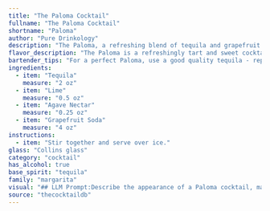 ```yaml
---
title: "The Paloma Cocktail"
fullname: "The Paloma Cocktail"
shortname: "Paloma"
author: "Pure Drinkology"
description: "The Paloma, a refreshing blend of tequila and grapefruit soda, belongs to the Highball family. It originated in Mexico in the 1950s, gaining popularity as a simple yet delicious alternative to the Margarita. "
flavor_description: "The Paloma is a refreshingly tart and sweet cocktail. The tequila provides a smooth, slightly spicy base, while the grapefruit soda adds a bright, citrusy zing. The combination is balanced and crisp, with a touch of bitterness from the grapefruit.  It's a delightful summer drink, perfect for a hot day. "
bartender_tips: "For a perfect Paloma, use a good quality tequila - reposado or anejo adds complexity.  Chill your ingredients well.  Don't just shake, muddle a lime wedge for extra aroma and flavor.  Use a highball glass filled with ice for maximum dilution.  Top with a generous amount of grapefruit soda, and garnish with a lime wheel. "
ingredients:
  - item: "Tequila"
    measure: "2 oz"
  - item: "Lime"
    measure: "0.5 oz"
  - item: "Agave Nectar"
    measure: "0.25 oz"
  - item: "Grapefruit Soda"
    measure: "4 oz"
instructions:
  - item: "Stir together and serve over ice."
glass: "Collins glass"
category: "cocktail"
has_alcohol: true
base_spirit: "tequila"
family: "margarita"
visual: "## LLM Prompt:Describe the appearance of a Paloma cocktail, made with **grape soda and tequila**. Focus on the following aspects:* **Color:** What is the overall color of the drink? Is it vibrant, pastel, or something else? Does it have any interesting color gradients?* **Clarity:** Is the drink clear, cloudy, or have any visible particles?* **Texture:** How does the drink look in terms of its texture? Is it bubbly, frothy, or still?* **Garnish:** What kind of garnish would you typically use for a Paloma? How does it visually enhance the drink?* **Glassware:** What type of glass is typically used to serve a Paloma? How does the shape and size affect the overall appearance? **Bonus:** Include any unique visual characteristics specific to the Paloma, such as the way the grape soda and tequila might interact or the way the garnish might sit on top of the drink. "
source: "thecocktaildb"
---
```


